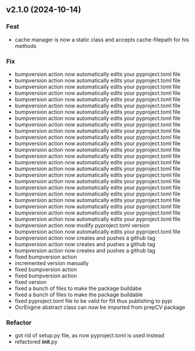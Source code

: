 ## v2.1.0 (2024-10-14)

### Feat

- cache manager is now a static class and accepts cache-filepath for his methods

### Fix

- bumpversion action now automatically edits your pyproject.toml file
- bumpversion action now automatically edits your pyproject.toml file
- bumpversion action now automatically edits your pyproject.toml file
- bumpversion action now automatically edits your pyproject.toml file
- bumpversion action now automatically edits your pyproject.toml file
- bumpversion action now automatically edits your pyproject.toml file
- bumpversion action now automatically edits your pyproject.toml file
- bumpversion action now automatically edits your pyproject.toml file
- bumpversion action now automatically edits your pyproject.toml file
- bumpversion action now automatically edits your pyproject.toml file
- bumpversion action now automatically edits your pyproject.toml file
- bumpversion action now automatically edits your pyproject.toml file
- bumpversion action now automatically edits your pyproject.toml file
- bumpversion action now automatically edits your pyproject.toml file
- bumpversion action now automatically edits your pyproject.toml file
- bumpversion action now automatically edits your pyproject.toml file
- bumpversion action now automatically edits your pyproject.toml file
- bumpversion action now automatically edits your pyproject.toml file
- bumpversion action now automatically edits your pyproject.toml file
- bumpversion action now automatically edits your pyproject.toml file
- bumpversion action now automatically edits your pyproject.toml file
- bumpversion action now automatically edits your pyproject.toml file
- bumpversion action now automatically edits your pyproject.toml file
- bumpversion action now automatically edits your pyproject.toml file
- bumpversion action now modify pyproject.toml version
- bumpversion action now automatically edits your pyproject.toml file
- bumpversion action now creates and pushes a github tag
- bumpversion action now creates and pushes a github tag
- bumpversion action now creates and pushes a github tag
- fixed bumpversion action
- incremented version manually
- fixed bumpversion action
- fixed bumpversion action
- fixed version
- fixed a bunch of files to make the package buildabe
- fixed a bunch of files to make the package buildable
- fixed pyproject.toml file to be valid for flit thus publishing to pypi
- OcrEngine abstract class can now be imported from prepCV package

### Refactor

- got rid of setup.py file, as now pyproject.toml is used instead
- refactored __init__.py
